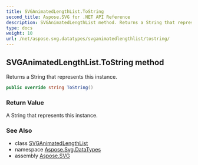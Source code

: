 ```yaml
---
title: SVGAnimatedLengthList.ToString
second_title: Aspose.SVG for .NET API Reference
description: SVGAnimatedLengthList method. Returns a String that represents this instance
type: docs
weight: 10
url: /net/aspose.svg.datatypes/svganimatedlengthlist/tostring/
---
```

## SVGAnimatedLengthList.ToString method

Returns a String that represents this instance.

```csharp
public override string ToString()
```

### Return Value

A String that represents this instance.

### See Also

* class [SVGAnimatedLengthList](../)
* namespace [Aspose.Svg.DataTypes](../../svganimatedlengthlist/)
* assembly [Aspose.SVG](../../../)
